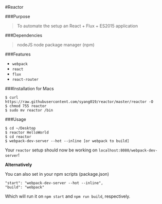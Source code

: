 #Reactor

###Purpose

>To automate the setup an React + Flux + ES2015 application

###Dependencies

> nodeJS
> node package manager (npm)

###Features

- `webpack`
- `react`
- `flux`
- `react-router`

###Installation for Macs

  	$ curl https://raw.githubusercontent.com/syang019/reactor/master/reactor -O
	$ chmod 755 reactor
	$ sudo mv reactor /bin

###Usage

  	$ cd ~/Desktop
  	$ reactor HelloWorld
  	$ cd reactor
  	$ webpack-dev-server --hot --inline [or webpack to build]

Your `reactor` setup should now be working on `localhost:8080/webpack-dev-server`!

**Alternatively**

You can also set in your npm scripts (package.json)

	"start": "webpack-dev-server --hot --inline",
	"build": "webpack"

Which will run it on `npm start` and `npm run build`, respectively.
